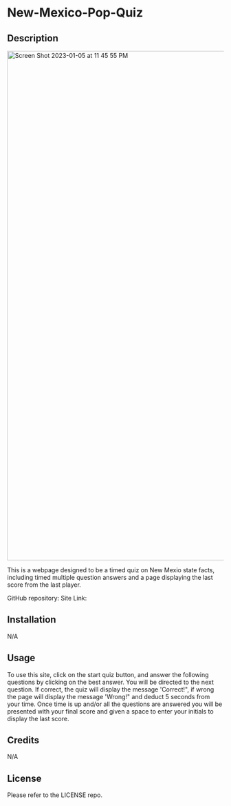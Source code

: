 # New-Mexico-Pop-Quiz
## Description

<img width="1182" alt="Screen Shot 2023-01-05 at 11 45 55 PM" src="https://user-images.githubusercontent.com/116858582/210955041-a179d04f-75ca-44f7-a431-82773d1924fd.png">


This is a webpage designed to be a timed quiz on New Mexio state facts, including timed multiple question answers and a page displaying the last score from the last player. 

GitHub repository: 
Site Link: 

## Installation

N/A

## Usage

To use this site, click on the start quiz button, and answer the following questions by clicking on the best answer. You will be directed to the next question. If correct, the quiz will display the message 'Correct!", if wrong the page will display the message 'Wrong!" and deduct 5 seconds from your time. Once time is up and/or all the questions are answered you will be presented with your final score and given a space to enter your initials to display the last score. 

## Credits

N/A

## License

Please refer to the LICENSE repo. 
